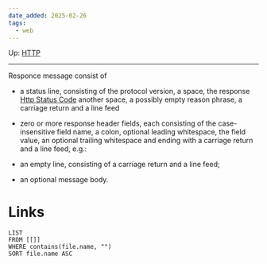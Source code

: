 ```yaml
---
date_added: 2025-02-26
tags:
  - web
---
```

Up: [HTTP](HTTP.md)

___

Responce message consist of 

-  a status line, consisting of the protocol version, a space, the response [Http Status Code](Http%20Status%20Code.md) another space, a possibly empty reason phrase, a carriage return and a line feed

- zero or more response header fields, each consisting of the case-insensitive field name, a colon, optional leading whitespace, the field value, an optional trailing whitespace and ending with a carriage return and a line feed, e.g.:

- an empty line, consisting of a carriage return and a line feed;
 
- an optional message body.

# Links
```dataview
LIST
FROM [[]]
WHERE contains(file.name, "")
SORT file.name ASC
```
